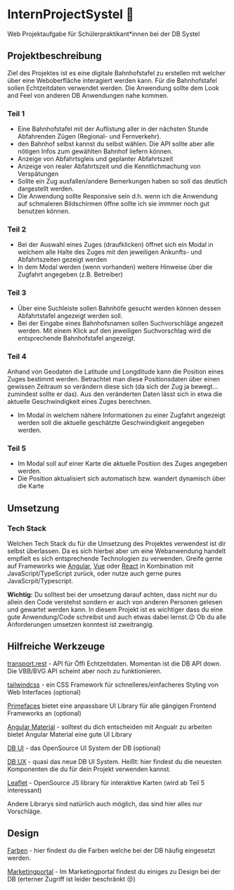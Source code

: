 # InternProjectSystel 🚄


Web Projektaufgabe für Schülerpraktikant*innen bei der DB Systel

## Projektbeschreibung
Ziel des Projektes ist es eine digitale Bahnhofstafel zu erstellen mit welcher über eine Weboberfläche interagiert werden kann.
Für die Bahnhofstafel sollen Echtzeitdaten verwendet werden. Die Anwendung sollte dem Look and Feel von anderen DB Anwendungen nahe kommen.

### Teil 1
- Eine Bahnhofstafel mit der Auflistung aller in der nächsten Stunde Abfahrenden Zügen (Regional- und Fernverkehr).
- den Bahnhof selbst kannst du selbst wählen. Die API sollte aber alle nötigen Infos zum gewählten Bahnhof liefern können.
- Anzeige von Abfahrtsgleis und geplanter Abfahrtszeit
- Anzeige von realer Abfahrtszeit und die Kenntlichmachung von Verspätungen
- Sollte ein Zug ausfallen/andere Bemerkungen haben so soll das deutlich dargestellt werden.
- Die Anwendung sollte Responsive sein d.h. wenn ich die Anwendung auf schmaleren Bildschirmen öffne sollte ich sie immmer noch gut benutzen können.

### Teil 2
- Bei der Auswahl eines Zuges (draufklicken) öffnet sich ein Modal in welchem alle Halte des Zuges mit den jeweiligen Ankunfts- und Abfahrtszeiten gezeigt werden
- In dem Modal werden (wenn vorhanden) weitere Hinweise über die Zugfahrt angegeben (z.B. Betreiber)

### Teil 3
- Über eine Suchleiste sollen Bahnhöfe gesucht werden können dessen Abfahrtstafel angezeigt werden soll.
- Bei der Eingabe eines Bahnhofsnamen sollen Suchvorschläge angezeit werden. Mit einem Klick auf den jeweiligen Suchvorschlag wird die entsprechende Bahnhofstafel angezeigt.

### Teil 4
Anhand von Geodaten die Latitude und Longditude kann die Position eines Zuges bestimmt werden. Betrachtet man diese Positionsdaten über einen gewissen Zeitraum so verändern diese sich (da sich der Zug ja bewegt... zumindest sollte er das).
Aus den veränderten Daten lässt sich in etwa die aktuelle Geschwindigkeit eines Zuges berechnen.

- Im Modal in welchem nähere Informationen zu einer Zugfahrt angezeigt werden soll die aktuelle geschätzte Geschwindigkeit angegeben werden.

### Teil 5
- Im Modal soll auf einer Karte die aktuelle Position des Zuges angegeben werden.
- Die Position aktualisiert sich automatisch bzw. wandert dynamisch über die Karte

## Umsetzung

### Tech Stack
Welchen Tech Stack du für die Umsetzung des Projektes verwendest ist dir selbst überlassen. Da es sich hierbei aber um eine Webanwendung handelt empfielt es sich entsprechende Technologien zu verwenden.
Greife gerne auf Frameworks wie [Angular](https://angular.dev/), [Vue](https://vuejs.org/) oder [React](https://react.dev/) in Kombination mit JavaScript/TypeScript zurück, oder nutze auch gerne pures JavaScrpit/Typescript.

**Wichtig:** Du solltest bei der umsetzung darauf achten, dass nicht nur du allein den Code verstehst sondern er auch von anderen Personen gelesen und gewartet werden kann.
In diesem Projekt ist es wichtiger dass du eine gute Anwendung/Code schreibst und auch etwas dabei lernst.😉 Ob du alle Anforderungen umsetzen konntest ist zweitrangig. 

## Hilfreiche Werkzeuge
[transport.rest](https://transport.rest/) - API für Öffi Echtzeitdaten. Momentan ist die DB API down. Die VBB/BVG API scheint aber noch zu funktionieren.

[tailwindcss](https://tailwindcss.com/) - ein CSS Framework für schnelleres/einfacheres Styling von Web Interfaces (optional)

[Primefaces](https://www.primefaces.org/) bietet eine anpassbare UI Library für alle gängigen Frontend Frameworks an (optional)

[Angular Material](https://material.angular.io/) - solltest du dich entscheiden mit Angualr zu arbeiten bietet Angular Material eine gute UI Library

[DB UI](https://db-ui.github.io/) - das OpenSource UI System der DB (optional)

[DB UX](https://design-system.deutschebahn.com/core-web/version/latest/) - quasi das neue DB UI System. Heißt: hier findest du die neuesten Komponenten die du für dein Projekt verwenden kannst.

[Leaflet](https://leafletjs.com/) - OpenSource JS library für interaktive Karten (wird ab Teil 5 interessant)

Andere Librarys sind natürlich auch möglich, das sind hier alles nur Vorschläge.

## Design

[Farben](https://marketingportal.extranet.deutschebahn.com/marketingportal/Marke-und-Design/Basiselemente/Farbe#) - hier findest du die Farben welche bei der DB häufig eingesetzt werden.

[Marketingportal](https://marketingportal.extranet.deutschebahn.com/marketingportal) - Im Marketingportal findest du einiges zu Design bei der DB (erterner Zugriff ist leider beschränkt 😒)

